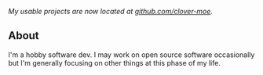 _My usable projects are now located at [github.com/clover-moe](https://github.com/clover-moe)._

## About

I'm a hobby software dev. I may work on open source software occasionally but I'm generally focusing on other things at this phase of my life.

<!--
**zturtleman/zturtleman** is a ✨ _special_ ✨ repository because its `README.md` (this file) appears on your GitHub profile.

Here are some ideas to get you started:

- 🔭 I’m currently working on ...
- 🌱 I’m currently learning ...
- 👯 I’m looking to collaborate on ...
- 🤔 I’m looking for help with ...
- 💬 Ask me about ...
- 📫 How to reach me: ...
- 😄 Pronouns: ...
- ⚡ Fun fact: ...
-->
